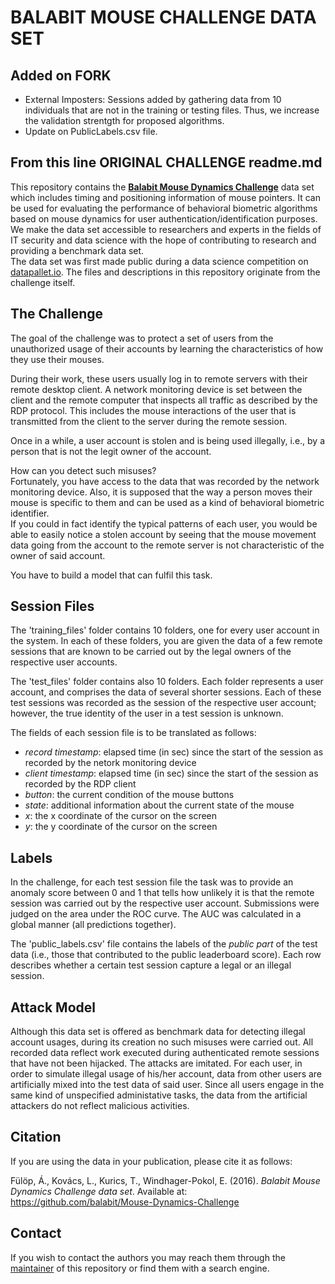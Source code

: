 
BALABIT MOUSE CHALLENGE DATA SET
================================


## Added on FORK

- External Imposters: Sessions added by gathering data from 10 individuals that are not in the training or testing files. Thus, we increase the validation strentgth for proposed algorithms.
- Update on PublicLabels.csv file.

## From this line ORIGINAL CHALLENGE readme.md

This repository contains the **[Balabit Mouse Dynamics Challenge][balabit]** data set which includes timing and positioning information of mouse pointers. It can be used for evaluating the performance of behavioral biometric algorithms based on mouse dynamics for user authentication/identification purposes.  
We make the data set accessible to researchers and experts in the fields of IT security and data science with the hope of contributing to research and providing a benchmark data set.  
The data set was first made public during a data science competition on [datapallet.io][datapallet]. The files and descriptions in this repository originate from the challenge itself.  

[balabit]: https://medium.com/balabit-unsupervised/releasing-the-balabit-mouse-dynamics-challenge-data-set-a15a016fba6c
[datapallet]: https://datapallet.io

## The Challenge

The goal of the challenge was to protect a set of users from the unauthorized usage of their accounts by learning the characteristics of how they use their mouses.  

During their work, these users usually log in to remote servers with their remote desktop client. A network monitoring device is set between the client and the remote computer that inspects all traffic as described by the RDP protocol. This includes the mouse interactions of the user that is transmitted from the client to the server during the remote session.  

Once in a while, a user account is stolen and is being used illegally, i.e., by a person that is not the legit owner of the account.  

How can you detect such misuses?  
Fortunately, you have access to the data that was recorded by the network monitoring device. Also, it is supposed that the way a person moves their mouse is specific to them and can be used as a kind of behavioral biometric identifier.  
If you could in fact identify the typical patterns of each user, you would be able to easily notice a stolen account by seeing that the mouse movement data going from the account to the remote server is not characteristic of the owner of said account.  

You have to build a model that can fulfil this task.  

## Session Files

The 'training_files' folder contains 10 folders, one for every user account in the system. In each of these folders, you are given the data of a few remote sessions that are known to be carried out by the legal owners of the respective user accounts.  

The 'test_files' folder contains also 10 folders. Each folder represents a user account, and comprises the data of several shorter sessions. Each of these test sessions was recorded as the session of the respective user account; however, the true identity of the user in a test session is unknown.  

The fields of each session file is to be translated as follows:  
- *record timestamp*: elapsed time (in sec) since the start of the session as recorded by the netork monitoring device  
- *client timestamp*: elapsed time (in sec) since the start of the session as recorded by the RDP client  
- *button*: the current condition of the mouse buttons  
- *state*: additional information about the current state of the mouse  
- *x*: the x coordinate of the cursor on the screen  
- *y*: the y coordinate of the cursor on the screen  

## Labels

In the challenge, for each test session file the task was to provide an anomaly score between 0 and 1 that tells how unlikely it is that the remote session was carried out by the respective user account. Submissions were judged on the area under the ROC curve. The AUC was calculated in a global manner (all predictions together).  

The 'public_labels.csv' file contains the labels of the *public part* of the test data (i.e., those that contributed to the public leaderboard score). Each row describes whether a certain test session capture a legal or an illegal session.  

## Attack Model

Although this data set is offered as benchmark data for detecting illegal account usages, during its creation no such misuses were carried out. All recorded data reflect work executed during authenticated remote sessions that have not been hijacked. The attacks are imitated. For each user, in order to simulate illegal usage of his/her account, data from other users are artificially mixed into the test data of said user. Since all users engage in the same kind of unspecified administative tasks, the data from the artificial attackers do not reflect malicious activities.  

## Citation

If you are using the data in your publication, please cite it as follows:  

Fülöp, Á., Kovács, L., Kurics, T., Windhager-Pokol, E. (2016). *Balabit Mouse Dynamics Challenge data set*. Available at: https://github.com/balabit/Mouse-Dynamics-Challenge  

## Contact

If you wish to contact the authors you may reach them through the [maintainer][maintainer] of this repository or find them with a search engine.

[maintainer]: https://github.com/DataOmbudsman

